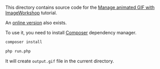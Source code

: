 This directory contains source code for the [Manage animated GIF with ImageWorkshop](../../doc/tutorials/manage-animated-gif.md) tutorial.

An [online version](http://phpimageworkshop.com/tutorial/5/manage-animated-gif-with-imageworkshop.html) also exists.

To use it, you need to install [Composer](https://getcomposer.org) dependency manager.

```bash
composer install

php run.php
```

It will create `output.gif` file in the current directory.
